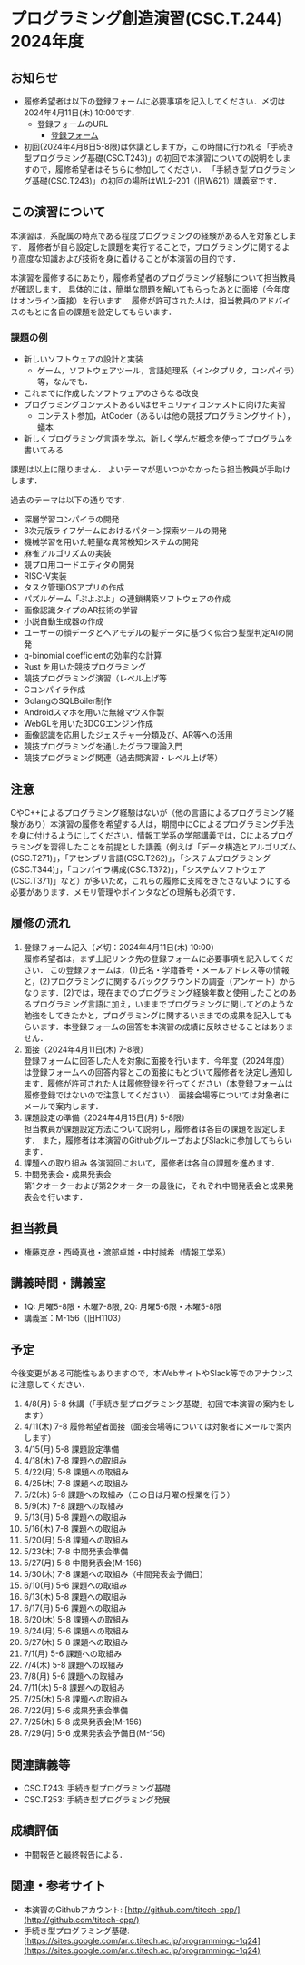 # プログラミング創造演習(CSC.T.244) 2024年度

## お知らせ

* 履修希望者は以下の登録フォームに必要事項を記入してください．〆切は2024年4月11日(木) 10:00です．
  - 登録フォームのURL
      - [登録フォーム](https://forms.gle/zV8XFzXmVnkZWUH87)
* 初回(2024年4月8日5-8限)は休講としますが，この時間に行われる「手続き型プログラミング基礎(CSC.T243)」の初回で本演習についての説明をしますので，履修希望者はそちらに参加してください．
「手続き型プログラミング基礎(CSC.T243)」の初回の場所はWL2-201（旧W621）講義室です．

## この演習について
本演習は，系配属の時点である程度プログラミングの経験がある人を対象とします．
履修者が自ら設定した課題を実行することで，プログラミングに関するより高度な知識および技術を身に着けることが本演習の目的です．

本演習を履修するにあたり，履修希望者のプログラミング経験について担当教員が確認します．
具体的には，簡単な問題を解いてもらったあとに面接（今年度はオンライン面接）を行います．
履修が許可された人は，担当教員のアドバイスのもとに各自の課題を設定してもらいます．

### 課題の例
* 新しいソフトウェアの設計と実装
  - ゲーム，ソフトウェアツール，言語処理系（インタプリタ，コンパイラ）等，なんでも．
* これまでに作成したソフトウェアのさらなる改良
* プログラミングコンテストあるいはセキュリティコンテストに向けた実習
  - コンテスト参加，AtCoder（あるいは他の競技プログラミングサイト），蟻本
* 新しくプログラミング言語を学ぶ，新しく学んだ概念を使ってプログラムを書いてみる

課題は以上に限りません．
よいテーマが思いつかなかったら担当教員が手助けします．

過去のテーマは以下の通りです．
* 深層学習コンパイラの開発
* 3次元版ライフゲームにおけるパターン探索ツールの開発
* 機械学習を用いた軽量な異常検知システムの開発
* 麻雀アルゴリズムの実装
* 競プロ用コードエディタの開発
* RISC-V実装
* タスク管理iOSアプリの作成
* パズルゲーム「ぷよぷよ」の連鎖構築ソフトウェアの作成
* 画像認識タイプのAR技術の学習
* 小説自動生成器の作成
* ユーザーの顔データとヘアモデルの髪データに基づく似合う髪型判定AIの開発
* q-binomial coefficientの効率的な計算
* Rust を用いた競技プログラミング
* 競技プログラミング演習（レベル上げ等
* Cコンパイラ作成
* GolangのSQLBoiler制作
* Androidスマホを用いた無線マウス作製
* WebGLを用いた3DCGエンジン作成
* 画像認識を応用したジェスチャー分類及び、AR等への活用
* 競技プログラミングを通したグラフ理論入門
* 競技プログラミング関連（過去問演習・レベル上げ等）

## 注意
CやC++によるプログラミング経験はないが（他の言語によるプログラミング経験があり）本演習の履修を希望する人は，期間中にCによるプログラミング手法を身に付けるようにしてください．情報工学系の学部講義では，Cによるプログラミングを習得したことを前提とした講義（例えば「データ構造とアルゴリズム(CSC.T271)」，「アセンブリ言語(CSC.T262)」，「システムプログラミング(CSC.T344)」，「コンパイラ構成(CSC.T372)」，「システムソフトウェア(CSC.T371)」など）が多いため，これらの履修に支障をきたさないようにする必要があります．メモリ管理やポインタなどの理解も必須です．

## 履修の流れ
1. 登録フォーム記入（〆切：2024年4月11日(木) 10:00）  
履修希望者は，まず上記リンク先の登録フォームに必要事項を記入してください．
この登録フォームは，(1)氏名・学籍番号・メールアドレス等の情報と，(2)プログラミングに関するバックグラウンドの調査（アンケート）からなります．(2)では，現在までのプログラミング経験年数と使用したことのあるプログラミング言語に加え，いままでプログラミングに関してどのような勉強をしてきたかと，プログラミングに関するいままでの成果を記入してもらいます．本登録フォームの回答を本演習の成績に反映させることはありません．
2. 面接（2024年4月11日(木) 7-8限）  
登録フォームに回答した人を対象に面接を行います．今年度（2024年度）は登録フォームへの回答内容とこの面接にもとづいて履修者を決定し通知します．履修が許可された人は履修登録を行ってください（本登録フォームは履修登録ではないので注意してください）．面接会場等については対象者にメールで案内します．
3. 課題設定の準備（2024年4月15日(月) 5-8限）  
担当教員が課題設定方法について説明し，履修者は各自の課題を設定します．
また，履修者は本演習のGithubグループおよびSlackに参加してもらいます．
4. 課題への取り組み
各演習回において，履修者は各自の課題を進めます．
5. 中間発表会・成果発表会  
第1クオーターおよび第2クオーターの最後に，それぞれ中間発表会と成果発表会を行います．

## 担当教員
* 権藤克彦・西崎真也・渡部卓雄・中村誠希（情報工学系）

## 講義時間・講義室
* 1Q: 月曜5-8限・木曜7-8限, 2Q: 月曜5-6限・木曜5-8限
* 講義室：M-156（旧H1103）

## 予定
今後変更がある可能性もありますので，本WebサイトやSlack等でのアナウンスに注意してください．

1. 4/8(月) 5-8 休講（「手続き型プログラミング基礎」初回で本演習の案内をします）
2. 4/11(木) 7-8 履修希望者面接（面接会場等については対象者にメールで案内します）
3. 4/15(月) 5-8 課題設定準備
4. 4/18(木) 7-8 課題への取組み
5. 4/22(月) 5-8 課題への取組み
6. 4/25(木) 7-8 課題への取組み
7. 5/2(木) 5-8 課題への取組み（この日は月曜の授業を行う）
8. 5/9(木) 7-8 課題への取組み
9. 5/13(月) 5-8 課題への取組み
10. 5/16(木) 7-8 課題への取組み
11. 5/20(月) 5-8 課題への取組み
12. 5/23(木) 7-8 中間発表会準備
13. 5/27(月) 5-8 中間発表会(M-156)
14. 5/30(木) 7-8 課題への取組み（中間発表会予備日）
15. 6/10(月) 5-6 課題への取組み
16. 6/13(木) 5-8 課題への取組み
17. 6/17(月) 5-6 課題への取組み
18. 6/20(木) 5-8 課題への取組み
19. 6/24(月) 5-6 課題への取組み
20. 6/27(木) 5-8 課題への取組み
21. 7/1(月) 5-6 課題への取組み
22. 7/4(木) 5-8 課題への取組み
23. 7/8(月) 5-6 課題への取組み
24. 7/11(木) 5-8 課題への取組み
25. 7/25(木) 5-8 課題への取組み
26. 7/22(月) 5-6 成果発表会準備
27. 7/25(木) 5-8 成果発表会(M-156)
28. 7/29(月) 5-6 成果発表会予備日(M-156)

## 関連講義等
* CSC.T243: 手続き型プログラミング基礎
* CSC.T253: 手続き型プログラミング発展

## 成績評価
* 中間報告と最終報告による．

## 関連・参考サイト
* 本演習のGithubアカウント: [http://github.com/titech-cpp/](http://github.com/titech-cpp/)
* 手続き型プログラミング基礎: [https://sites.google.com/ar.c.titech.ac.jp/programmingc-1q24](https://sites.google.com/ar.c.titech.ac.jp/programmingc-1q24)


